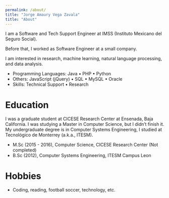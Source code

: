 ```yaml
---
permalink: /about/
title: "Jorge Amaury Vega Zavala"
title: "About"
---
```

I am a Software and Tech Support Engineer at IMSS (Instituto Mexicano del Seguro Social). 

Before that, I worked as Software Engineer at a small company. 

I am interested in research, machine learning, natural language processing, and data analysis.

* Programming Languages: Java • PHP • Python
* Others: JavaScript (jQuery) • SQL • MySQL • Oracle
* Skills: Technical Support • Research


Education
======
I was a graduate student at CICESE Research Center at Ensenada, Baja California. I was studying a Master in Computer Science, but I didn’t finish it. My undergraduate degree is in Computer Systems Engineering, I studied at Tecnológico de Monterrey (a.k.a., ITESM).
   *  M.Sc (2015 - 2016), Computer Science, CICESE Research Center (Not completed)
   *  B.Sc (2012), Computer Systems Engineering, ITESM Campus Leon


 Hobbies
======
* Coding, reading, football soccer, technology, etc.
